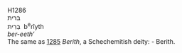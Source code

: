 <body>
  <p>H1286<br>  בּרית  <br> בְּרִיתּ  ‎  b<sup>e</sup>rı̂yth  <br><i>ber-eeth‘ </i><br>The same as <a href="h1285.htm">1285</a>  <i>Berith</i>, a Schechemitish deity: - Berith.<br></p>
 </body>